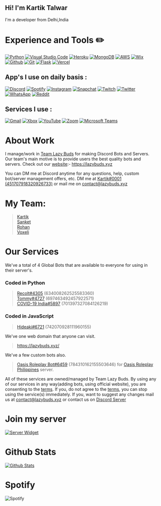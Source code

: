 ## Hi! I'm Kartik Talwar

I'm a developer from Delhi,India

# Experience and Tools ✏️

[![Python](https://img.shields.io/badge/Python-3776ab?style=for-the-badge&logo=python&logoColor=white)](https://www.python.org/)
[![Visual Studio Code](https://img.shields.io/badge/Visual_Studio_Code-0078D4?style=for-the-badge&logo=visual-studio-code&logoColor=white)](https://code.visualstudio.com/)
[![Heroku](https://img.shields.io/badge/Heroku-430098?style=for-the-badge&logo=heroku&logoColor=white)](https://heroku.com/)
[![MongoDB](https://img.shields.io/badge/MongoDB-47a248?style=for-the-badge&logo=mongodb&logoColor=white)](https://www.mongodb.com/)
[![AWS](https://img.shields.io/badge/AWS-232F3E?style=for-the-badge&logo=amazon-aws&logoColor=white)](https://aws.amazon.com/)
[![Wix](https://img.shields.io/badge/Wix-0C6EFC?style=for-the-badge&logo=wix&logoColor=white)](https://wix.com/)
[![Github](https://img.shields.io/badge/Github-181717?style=for-the-badge&logo=github&logoColor=white)](https://github.com/)
[![Git](https://img.shields.io/badge/Git-F05032?&style=for-the-badge&logo=git&logoColor=white)](https://git-scm.com/)
[![Flask](https://img.shields.io/badge/Flask-000000?&style=for-the-badge&logo=flask&logoColor=white)](https://github.com/pallets/flask)
[![Vercel](https://img.shields.io/badge/Vercel-000000?&style=for-the-badge&logo=vercel&logoColor=white)](https://vercel.com/)

## App's I use on daily basis :
[![Discord](https://img.shields.io/badge/Discord-7289DA?style=for-the-badge&logo=discord&logoColor=white)](https://discord.gg/gCmPWtC)
[![Spotify](https://img.shields.io/badge/Spotify-1ED760?style=for-the-badge&logo=spotify&logoColor=white)](https://discord.gg/gCmPWtC)
[![Instagram](https://img.shields.io/badge/Instagram-E4405F?style=for-the-badge&logo=instagram&logoColor=white)](https://discord.gg/gCmPWtC)
[![Snapchat](https://img.shields.io/badge/Snapchat-FFFC00?style=for-the-badge&logo=snapchat&logoColor=white)](https://discord.gg/gCmPWtC)
[![Twitch](https://img.shields.io/badge/Twitch-9146FF?style=for-the-badge&logo=twitch&logoColor=white)](https://discord.gg/gCmPWtC)
[![Twitter](https://img.shields.io/badge/Twitter-1DA1F2?style=for-the-badge&logo=twitter&logoColor=white)](https://discord.gg/gCmPWtC)
[![WhatsApp](https://img.shields.io/badge/WhatsApp-25D366?style=for-the-badge&logo=whatsapp&logoColor=white)](https://discord.gg/gCmPWtC)
[![Reddit](https://img.shields.io/badge/Reddit-FF4500?style=for-the-badge&logo=reddit&logoColor=white)](https://discord.gg/gCmPWtC)

## Services I use :
[![Gmail](https://img.shields.io/badge/Gmail-EA4335?style=for-the-badge&logo=gmail&logoColor=white)](https://discord.gg/gCmPWtC)
[![Xbox](https://img.shields.io/badge/Xbox-107C10?style=for-the-badge&logo=xbox&logoColor=white)](https://discord.gg/gCmPWtC)
[![YouTube](https://img.shields.io/badge/YouTube-FF0000?style=for-the-badge&logo=youtube&logoColor=white)](https://discord.gg/gCmPWtC)
[![Zoom](https://img.shields.io/badge/Zoom-2D8CFF?style=for-the-badge&logo=zoom&logoColor=white)](https://discord.gg/gCmPWtC)
[![Microsoft Teams](https://img.shields.io/badge/Microsoft_Teams-6264A7?style=for-the-badge&logo=microsoft-teams&logoColor=white)](https://discord.gg/gCmPWtC)


# About Work

I manage/work in [Team Lazy Buds](https://github.com/LazyBuds) for making Discord Bots and Servers.
Our team's main motive is to provide users the best quality bots and servers.
Check out our [website](https://lazybuds.xyz):- https://lazybuds.xyz

You can DM me at Discord anytime for any questions, help, custom bot/server management offers, etc.
DM me at [Kartik#0001 (451707918320926733)](https://discord.com/users/451707918320926733) or mail me on contact@lazybuds.xyz

# My Team:

> [Kartik](https://github.com/kartiktalwar2003) <br>
> [Sanket](https://github.com/sanket-16) <br>
> [Rohan](https://github.com/Rohanarora17) <br>
> [Voxeli](https://github.com/legendhimslef) <br>

# Our Services
We've a total of 4 Global Bots that are available to everyone for using in their server's. 
### Coded in Python
> [Recolt#4305](https://discord.com/oauth2/authorize?client_id=634008262525583360&scope=bot&permissions=372637001) (634008262525583360) <br>
> [Tommy#4727](https://discord.com/api/oauth2/authorize?client_id=697463492457922571&permissions=2147483639&redirect_uri=https%3A%2F%2Fwww.lazybuds.xyz%2Ftommy&response_type=code&scope=identify%20bot) (697463492457922571) <br>
> [COVID-19 India#5897](https://discord.com/api/oauth2/authorize?client_id=634008262525583360&permissions=8&scope=bot) (701397327084126219) <br>

### Coded in JavaScript
> [Hideaki#6721](https://discord.com/api/oauth2/authorize?client_id=742070928111960155&permissions=2147483607&redirect_uri=https%3A%2F%2Flazybuds.xyz%2Fhideaki&response_type=code&scope=bot%20identify) (742070928111960155) <br>

We've one web domain that anyone can visit.
> https://lazybuds.xyz/

We've a few custom bots also.
> [Oasis Roleplay Bot#6459](https://discord.gg/G6GcPk6yt5) (784310162155503646) for [Oasis Roleplay Philippines](https://discord.gg/G6GcPk6yt5) server. <br>

All of these services are owned/managed by Team Lazy Buds. By using any of our services in any way(adding bots, using official website), you are consenting to the [terms](https://lazybuds.xyz/terms/). If you, do not agree to the [terms](https://lazybuds.xyz/terms/), you can stop using the service(s) immediately. If you, want to suggest any changes mail us at contact@lazybuds.xyz or contact us on [Discord Server](https://discord.gg/tytyS3z)


# Join my server
[![Server Widget](https://discordapp.com/api/guilds/545956933170102283/widget.png?style=banner2)](https://discord.gg/gCmPWtC)

# Github Stats
[![Github Stats](https://github-readme-stats.vercel.app/api?username=kartiktalwar2003&show_icons=true&hide_border=true&count_private=true&theme=dark)](https://github.com/kartiktalwar2003)

# Spotify
![Spotify](https://spotify-recently-played-readme.vercel.app/api?user=a4hu89laucwrbmnbtvmgptb4r&count=1)

